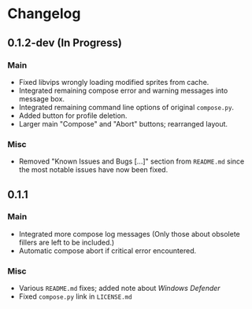 # Changelog
## 0.1.2-dev (In Progress)
### Main
- Fixed libvips wrongly loading modified sprites from cache.
- Integrated remaining compose error and warning messages into message box.
- Integrated remaining command line options of original `compose.py`.
- Added button for profile deletion.
- Larger main "Compose" and "Abort" buttons; rearranged layout.

### Misc
- Removed "Known Issues and Bugs [...]" section from `README.md` since the most notable issues have now been fixed.

## 0.1.1
### Main
- Integrated more compose log messages (Only those about obsolete fillers are left to be included.)
- Automatic compose abort if critical error encountered. 

### Misc
- Various `README.md` fixes; added note about *Windows Defender*
- Fixed `compose.py` link in `LICENSE.md`